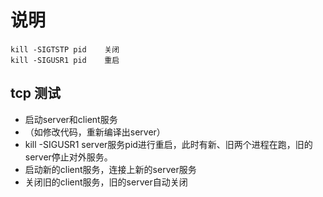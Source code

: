 # 说明

```shell
kill -SIGTSTP pid    关闭
kill -SIGUSR1 pid    重启
```

## tcp 测试

* 启动server和client服务
* （如修改代码，重新编译出server）
* kill -SIGUSR1 server服务pid进行重启，此时有新、旧两个进程在跑，旧的server停止对外服务。
* 启动新的client服务，连接上新的server服务
* 关闭旧的client服务，旧的server自动关闭
